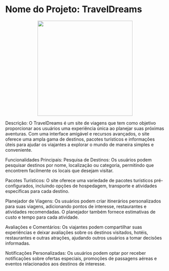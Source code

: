 # Nome do Projeto: TravelDreams
<div style="display: flex; justify-content: center;">
<img src="https://github.com/Gabrielmemoli/Site_de_viagens/assets/75430972/1cf1effc-3d9f-4959-bf0a-c5d966f665fc" width="300" /> 
</div>

Descrição:
O TravelDreams é um site de viagens que tem como objetivo proporcionar aos usuários uma experiência única ao planejar suas próximas aventuras. Com uma interface amigável e recursos avançados, o site oferece uma ampla gama de destinos, pacotes turísticos e informações úteis para ajudar os viajantes a explorar o mundo de maneira simples e conveniente.

Funcionalidades Principais:
Pesquisa de Destinos: Os usuários podem pesquisar destinos por nome, localização ou categoria, permitindo que encontrem facilmente os locais que desejam visitar.

Pacotes Turísticos: O site oferece uma variedade de pacotes turísticos pré-configurados, incluindo opções de hospedagem, transporte e atividades específicas para cada destino.

Planejador de Viagens: Os usuários podem criar itinerários personalizados para suas viagens, adicionando pontos de interesse, restaurantes e atividades recomendadas. O planejador também fornece estimativas de custo e tempo para cada atividade.

Avaliações e Comentários: Os viajantes podem compartilhar suas experiências e deixar avaliações sobre os destinos visitados, hotéis, restaurantes e outras atrações, ajudando outros usuários a tomar decisões informadas.

Notificações Personalizadas: Os usuários podem optar por receber notificações sobre ofertas especiais, promoções de passagens aéreas e eventos relacionados aos destinos de interesse.
